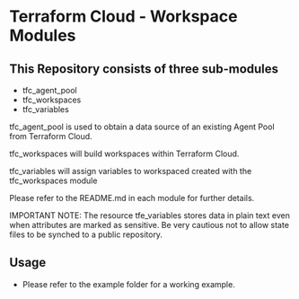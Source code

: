 # Terraform Cloud - Workspace Modules

## This Repository consists of three sub-modules

* tfc_agent_pool
* tfc_workspaces
* tfc_variables

tfc_agent_pool is used to obtain a data source of an existing Agent Pool from Terraform Cloud.

tfc_workspaces will build workspaces within Terraform Cloud.

tfc_variables will assign variables to workspaced created with the tfc_workspaces module

Please refer to the README.md in each module for further details.

IMPORTANT NOTE: The resource tfe_variables stores data in plain text even when attributes are marked as sensitive.  Be very cautious not to allow state files to be synched to a public repository.

## Usage

* Please refer to the example folder for a working example.

<!-- BEGINNING OF PRE-COMMIT-TERRAFORM DOCS HOOK -->

<!-- END OF PRE-COMMIT-TERRAFORM DOCS HOOK -->
